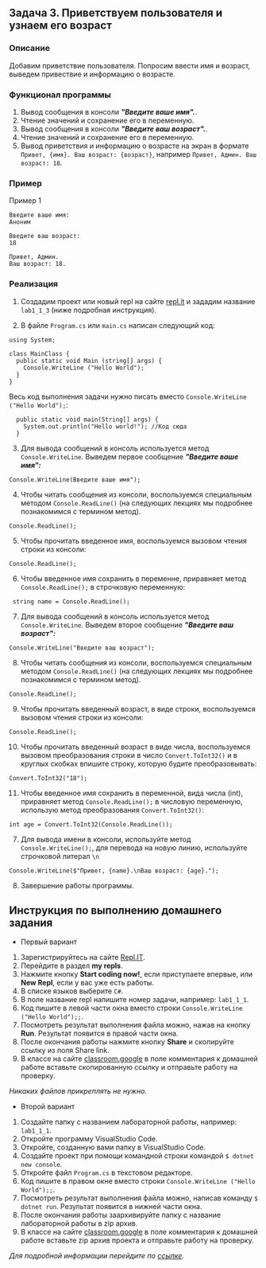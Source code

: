 ## Задача 3. Приветствуем пользователя и узнаем его возраст

### Описание
Добавим приветствие пользователя. Попросим ввести имя и возраст, выведем привествие и информацию о возрасте.

### Функционал программы

1. Вывод сообщения в консоли **_"Введите ваше имя"._**.
2. Чтение значений и сохранение его в переменную.
3. Вывод сообщения в консоли **_"Введите ваш возраст"._**.
4. Чтение значений и сохранение его в переменную.
5. Вывод приветствия и информацию о возрасте на экран в формате `Привет, {имя}. Ваш возраст: {возраст}`, например `Привет, Админ. Ваш возраст: 18`. 

### Пример

Пример 1
```
Введите ваше имя:
Аноним

Введите ваш возраст:
18

Привет, Админ. 
Ваш возраст: 18.
```

### Реализация
1. Создадим проект или новый repl на сайте [repl.it](https://repl.it/repls) и зададим название `lab1_1_3` (ниже подробная инструкция).

2. В файле `Program.cs` или `main.cs` написан следующий код:

```
using System;

class MainClass {
  public static void Main (string[] args) {
    Console.WriteLine ("Hello World");
  }
}
``` 

Весь код выполнения задачи нужно писать вместо `Console.WriteLine ("Hello World");`:

```
  public static void main(String[] args) {
    System.out.println("Hello world!"); //Код сюда
  }
```

3. Для вывода сообщений в консоль используется метод `Console.WriteLine`. Выведем первое сообщение **_"Введите ваше имя":_**

```
Console.WriteLine(Введите ваше имя");
```

4. Чтобы читать сообщения из консоли, воспользуемся специальным методом `Console.ReadLine()` (на следующих лекциях
мы подробнее познакомимся с термином метод).

```
Console.ReadLine();
``` 

5. Чтобы прочитать введенное имя, воспользуемся вызовом чтения строки из консоли:

```
Console.ReadLine();
```
6. Чтобы введенное имя сохранить в переменне, приравняет метод `Console.ReadLine();` в строчковую переменную:

```
 string name = Console.ReadLine();
```

7. Для вывода сообщений в консоль используется метод `Console.WriteLine`. Выведем второе сообщение **_"Введите ваш возраст":_**

```
Console.WriteLine("Введите ваш возраст");
```

8. Чтобы читать сообщения из консоли, воспользуемся специальным методом `Console.ReadLine()` (на следующих лекциях
мы подробнее познакомимся с термином метод).

```
Console.ReadLine();
``` 

9. Чтобы прочитать введенный возраст, в виде строки, воспользуемся вызовом чтения строки из консоли:

```
Console.ReadLine();
```

10. Чтобы прочитать введенный возраст в виде числа, воспользуемся вызовом преобразования строки  в число `Convert.ToInt32()` и в круглых скобках впишите строку, которую будите преобразовывать:

```
Convert.ToInt32("18");
```
11. Чтобы введенное имя сохранить в переменной, вида числа (int), приравняет метод `Console.ReadLine();` в числовую переменную, использую метод преобразования `Convert.ToInt32()`:

```
int age = Convert.ToInt32(Console.ReadLine());
```

7. Для вывода имени в консоли, используйте метод `Console.WriteLine();`, для перевода на новую линию, используйте строчковой литерал `\n`

```
Console.WriteLine($"Привет, {name}.\nВаш возраст: {age}.");
```

8. Завершение работы программы.


## Инструкция по выполнению домашнего задания

- Первый вариант

1. Зарегистрируйтесь на сайте <a href="http://repl.it/" target="_blank">Repl.IT</a>.
2. Перейдите в раздел **my repls**.
3. Нажмите кнопку **Start coding now!**, если приступаете впервые, или **New Repl**, если у вас уже есть работы.
4. В списке языков выберите `C#`.
5. В поле название repl напишите номер задачи, например: `lab1_1_1`.
6. Код пишите в левой части окна вместо строки `Console.WriteLine ("Hello World");;`.
7. Посмотреть результат выполнения файла можно, нажав на кнопку **Run**. Результат появится в правой части окна.
8. После окончания работы нажмите кнопку **Share** и скопируйте ссылку из поля Share link.
9. В классе на сайте <a href="https://classroom.google.com/c/MjM5MzEwOTA3NTJa" target="_blank">classroom.google</a> в поле комментария к домашней работе вставьте скопированную ссылку и отправьте работу на проверку.

*Никаких файлов прикреплять не нужно.*

- Второй вариант

1. Создайте папку с названием лабораторной работы, например: `lab1_1_1`.
2. Откройте программу VisualStudio Code.
3. Откройте, созданную вами папку в VisualStudio Code.
3. Создайте проект при помощи командной строки командой 
`$ dotnet new console`.
4. Откройте файл `Program.cs` в текстовом редакторе.
5. Код пишите в правом окне вместо строки `Console.WriteLine ("Hello World");;`.
6. Посмотреть результат выполнения файла можно, написав команду `$ dotnet run`. Результат появится в нижней части окна.
7. После окончания работы заархивируйте папку с название лабораторной работы в zip архив.
8. В классе на сайте <a href="https://classroom.google.com/c/MjM5MzEwOTA3NTJa" target="_blank">classroom.google</a> в поле комментария к домашней работе вставьте zip архив проекта и отправьте работу на проверку.

*Для подробной информации перейдите по <a href="https://docs.microsoft.com/ru-ru/dotnet/core/tutorials/with-visual-studio-code" target="_blank">ссылке</a>.*